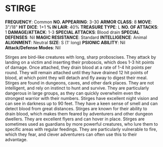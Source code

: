 # STIRGE

**FREQUENCY**: Common
**NO. APPEARING**: 3-30
**ARMOR CLASS**: 8
**MOVE**: 3"/18"
**HIT DICE**: 1+1
**% IN LAIR**: 40%
**TREASURE TYPE**: L
**NO. OF ATTACKS**: 1
**DAMAGE/ATTACK**: 1-3
**SPECIAL ATTACKS**: Blood drain
**SPECIAL DEFENSES**: Nil
**MAGIC RESISTANCE**: Standard
**INTELLIGENCE**: Animal
**ALIGNMENT**: Neutral
**SIZE**: S (1' long)
**PSIONIC ABILITY**: Nil
**Attack/Defense Modes**: Nil

Stirges are bird-like creatures with long, sharp proboscises. They attack by landing on a victim and inserting their proboscis, which does 1-3 hit points of damage. Once attached, they drain blood at a rate of 1-4 hit points per round. They will remain attached until they have drained 12 hit points of blood, at which point they will detach and fly away to digest their meal. Stirges are found in dungeons, caves, and other dark places. They are not intelligent, and rely on instinct to hunt and survive. They are particularly dangerous in large groups, as they can quickly overwhelm even the strongest warrior with their numbers. Stirges have excellent night vision and can see in darkness up to 90 feet. They have a keen sense of smell and can detect blood from great distances. Stirges are known for their ability to drain blood, which makes them feared by adventurers and other dungeon dwellers. They are excellent flyers and can hover in place. Stirges are sometimes used as guardians by more powerful creatures, who lure them to specific areas with regular feedings. They are particularly vulnerable to fire, which they fear, and clever adventurers can often use this to their advantage.
